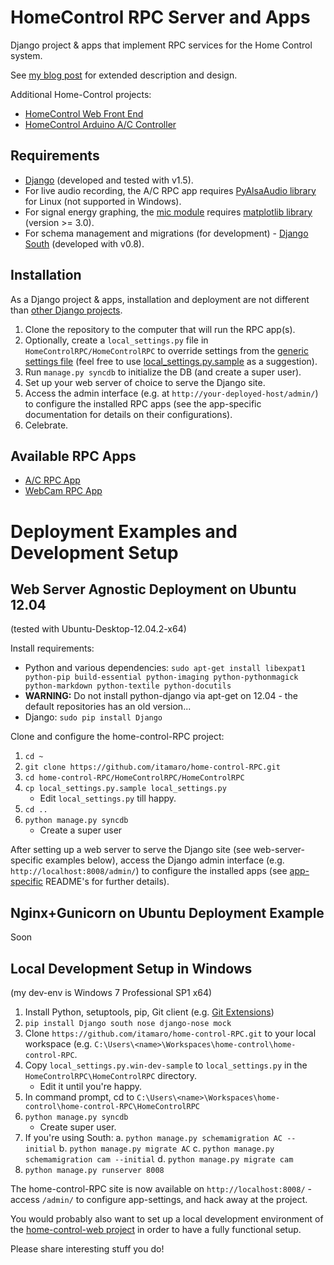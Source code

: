 HomeControl RPC Server and Apps
===============================

Django project & apps that implement RPC services for the Home Control system.

See [my blog post](http://itamaro.com/2013/10/04/ac-control-project-bringing-it-together/) for extended description and design.

Additional Home-Control projects:

- [HomeControl Web Front End](https://github.com/itamaro/home-control-web)
- [HomeControl Arduino A/C Controller](https://github.com/itamaro/home-control-arduino)


Requirements
------------

- [Django](https://www.djangoproject.com/) (developed and tested with v1.5).
- For live audio recording, the A/C RPC app requires [PyAlsaAudio library](http://pyalsaaudio.sourceforge.net/pyalsaaudio.html) for Linux (not supported in Windows).
- For signal energy graphing, the [mic module](HomeControlRPC/AC/mic.py) requires [matplotlib library](http://matplotlib.org/) (version >= 3.0).
- For schema management and migrations (for development) - [Django South](http://south.aeracode.org/) (developed with v0.8).


Installation
------------

As a Django project & apps, installation and deployment are not different than [other Django projects](https://docs.djangoproject.com/en/1.5/howto/deployment/).

1. Clone the repository to the computer that will run the RPC app(s).
2. Optionally, create a `local_settings.py` file in `HomeControlRPC/HomeControlRPC` to override settings from the [generic settings file](HomeControlRPC/HomeControlRPC/settings.py) (feel free to use [local_settings.py.sample](HomeControlRPC/HomeControlRPC/local_settings.py.sample) as a suggestion).
3. Run `manage.py syncdb` to initialize the DB (and create a super user).
4. Set up your web server of choice to serve the Django site.
5. Access the admin interface (e.g. at `http://your-deployed-host/admin/`) to configure the installed RPC apps (see the app-specific documentation for details on their configurations).
6. Celebrate.


Available RPC Apps
------------------

- [A/C RPC App](HomeControlRPC/AC)
- [WebCam RPC App](HomeControlRPC/cam)



Deployment Examples and Development Setup
=========================================


Web Server Agnostic Deployment on Ubuntu 12.04
----------------------------------------------

(tested with Ubuntu-Desktop-12.04.2-x64)

Install requirements:

* Python and various dependencies: `sudo apt-get install libexpat1 python-pip build-essential python-imaging python-pythonmagick python-markdown python-textile python-docutils`
 * **WARNING:** Do not install python-django via apt-get on 12.04 - the default repositories has an old version...
* Django: `sudo pip install Django`

Clone and configure the home-control-RPC project:

1. `cd ~`
2. `git clone https://github.com/itamaro/home-control-RPC.git`
3. `cd home-control-RPC/HomeControlRPC/HomeControlRPC`
4. `cp local_settings.py.sample local_settings.py`
   - Edit `local_settings.py` till happy.
5. `cd ..`
6. `python manage.py syncdb`
   - Create a super user

After setting up a web server to serve the Django site (see web-server-specific examples below),
access the Django admin interface (e.g. `http://localhost:8008/admin/`) to configure the installed apps (see [app-specific](#available-apps) README's for further details).


Nginx+Gunicorn on Ubuntu Deployment Example
-------------------------------------------

Soon


Local Development Setup in Windows
----------------------------------

(my dev-env is Windows 7 Professional SP1 x64)

1. Install Python, setuptools, pip, Git client (e.g. [Git Extensions](https://code.google.com/p/gitextensions/))
2. `pip install Django south nose django-nose mock`
3. Clone `https://github.com/itamaro/home-control-RPC.git` to your local workspace (e.g. `C:\Users\<name>\Workspaces\home-control\home-control-RPC`.
4. Copy `local_settings.py.win-dev-sample` to `local_settings.py` in the `HomeControlRPC\HomeControlRPC` directory.
   * Edit it until you're happy.
5. In command prompt, cd to `C:\Users\<name>\Workspaces\home-control\home-control-RPC\HomeControlRPC`
6. `python manage.py syncdb`
   * Create super user.
7. If you're using South:
   a. `python manage.py schemamigration AC --initial`
   b. `python manage.py migrate AC`
   c. `python manage.py schemamigration cam --initial`
   d. `python manage.py migrate cam`
8. `python manage.py runserver 8008`

The home-control-RPC site is now available on `http://localhost:8008/` -
access `/admin/` to configure app-settings, and hack away at the project.

You would probably also want to set up a local development environment of the [home-control-web project](https://github.com/itamaro/home-control-web/) in order to have a fully functional setup.

Please share interesting stuff you do!
